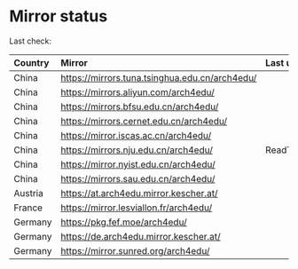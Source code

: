<script src="./time.js"></script>
# Mirror status
Last check: <script type="text/javascript">localize(1705259645.357152);</script>

|Country|Mirror|Last update|
|:------|:-----|:----------|
|China|https://mirrors.tuna.tsinghua.edu.cn/arch4edu/|<script type="text/javascript">localize(1705213800);</script>|
|China|https://mirrors.aliyun.com/arch4edu/|<script type="text/javascript">localize(1705213800);</script>|
|China|https://mirrors.bfsu.edu.cn/arch4edu/|<script type="text/javascript">localize(1705213800);</script>|
|China|https://mirrors.cernet.edu.cn/arch4edu/|<script type="text/javascript">localize(1705213800);</script>|
|China|https://mirror.iscas.ac.cn/arch4edu/|<script type="text/javascript">localize(1705213800);</script>|
|China|https://mirrors.nju.edu.cn/arch4edu/|ReadTimeout|
|China|https://mirror.nyist.edu.cn/arch4edu/|<script type="text/javascript">localize(1705213800);</script>|
|China|https://mirrors.sau.edu.cn/arch4edu/|<script type="text/javascript">localize(1705213800);</script>|
|Austria|https://at.arch4edu.mirror.kescher.at/|<script type="text/javascript">localize(1705213800);</script>|
|France|https://mirror.lesviallon.fr/arch4edu/|<script type="text/javascript">localize(1705213800);</script>|
|Germany|https://pkg.fef.moe/arch4edu/|<script type="text/javascript">localize(1705213800);</script>|
|Germany|https://de.arch4edu.mirror.kescher.at/|<script type="text/javascript">localize(1705213800);</script>|
|Germany|https://mirror.sunred.org/arch4edu/|<script type="text/javascript">localize(1705213800);</script>|

<script src="./tablefilter/tablefilter.js"></script>
<script src="./table.js"></script>